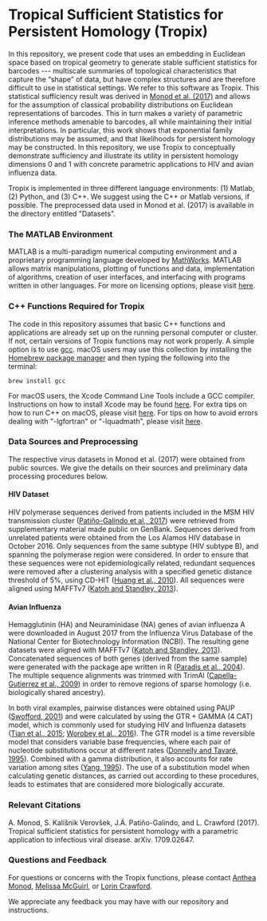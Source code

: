 # Tropical Sufficient Statistics for Persistent Homology (Tropix)
In this repository, we present code that uses an embedding in Euclidean space based on tropical geometry to generate stable sufficient statistics for barcodes --- multiscale summaries of topological characteristics that capture the “shape” of data, but have complex structures and are therefore difficult to use in statistical settings. We refer to this software as Tropix. This statistical sufficiency result was derived in [Monod et al. (2017)](https://arxiv.org/abs/1709.02647) and allows for the assumption of classical probability distributions on Euclidean representations of barcodes. This in turn makes a variety of parametric inference methods amenable to barcodes, all while maintaining their initial interpretations. In particular, this work shows that exponential family distributions may be assumed, and that likelihoods for persistent homology may be constructed. In this repository, we use Tropix to conceptually demonstrate sufficiency and illustrate its utility in persistent homology dimensions 0 and 1 with concrete parametric applications to HIV and avian influenza data.

Tropix is implemented in three different language environments: (1) Matlab, (2) Python, and (3) C++. We suggest using the C++ or Matlab versions, if possible. The preprocessed data used in Monod et al. (2017) is available in the directory entitled "Datasets".

### The MATLAB Environment
MATLAB is a multi-paradigm numerical computing environment and a proprietary programming language developed by [MathWorks](https://www.mathworks.com/index-c.html). MATLAB allows matrix manipulations, plotting of functions and data, implementation of algorithms, creation of user interfaces, and interfacing with programs written in other languages. For more on licensing options, please visit [here](https://www.mathworks.com/campaigns/products/ppc/google/matlab-toolbox-price-request.html?form_seq=reg).

### C++ Functions Required for Tropix
The code in this repository assumes that basic C++ functions and applications are already set up on the running personal computer or cluster. If not, certain versions of Tropix functions may not work properly. A simple option is to use [gcc](https://gcc.gnu.org/). macOS users may use this collection by installing the [Homebrew package manager](http://brew.sh/index.html) and then typing the following into the terminal:

    brew install gcc

For macOS users, the Xcode Command Line Tools include a GCC compiler. Instructions on how to install Xcode may be found [here](http://railsapps.github.io/xcode-command-line-tools.html). For extra tips on how to run C++ on macOS, please visit [here](http://seananderson.ca/2013/11/18/rcpp-mavericks.html). For tips on how to avoid errors dealing with "-lgfortran" or "-lquadmath", please visit [here](http://thecoatlessprofessor.com/programming/rcpp-rcpparmadillo-and-os-x-mavericks-lgfortran-and-lquadmath-error/).

### Data Sources and Preprocessing
The respective virus datasets in Monod et al. (2017) were obtained from public sources. We give the details on their sources and preliminary data processing procedures below.

#### **HIV Dataset**
HIV polymerase sequences derived from patients included in the MSM HIV transmission cluster ([Patiño-Galindo et al., 2017](http://journals.plos.org/plosone/article?id=10.1371/journal.pone.0171062)) were retrieved from supplementary material made public on GenBank. Sequences derived from unrelated patients were obtained from the Los Alamos HIV database in October 2016. Only sequences from the same subtype (HIV subtype B), and spanning the polymerase region were considered. In order to ensure that these sequences were not epidemiologically related, redundant sequences were removed after a clustering analysis with a specified genetic distance threshold of 5%, using CD-HIT ([Huang et al., 2010](https://academic.oup.com/bioinformatics/article/26/5/680/212234/CD-HIT-Suite-a-web-server-for-clustering-and)). All sequences were aligned using MAFFTv7 ([Katoh and Standley, 2013](https://academic.oup.com/mbe/article-lookup/doi/10.1093/molbev/mst010)).

#### **Avian Influenza**
Hemagglutinin (HA) and Neuraminidase (NA) genes of avian influenza A were downloaded in August 2017 from the Influenza Virus Database of the National Center for Biotechnology Information (NCBI). The resulting gene datasets were aligned with MAFFTv7 ([Katoh and Standley, 2013](https://academic.oup.com/mbe/article-lookup/doi/10.1093/molbev/mst010)). Concatenated sequences of both genes (derived from the same sample) were generated with the package ape written in R ([Paradis et al., 2004](https://academic.oup.com/bioinformatics/article/20/2/289/204981/APE-Analyses-of-Phylogenetics-and-Evolution-in-R)). The multiple sequence alignments was trimmed with TrimAl ([Capella-Gutierrez et al., 2009](https://academic.oup.com/bioinformatics/article-lookup/doi/10.1093/bioinformatics/btp348)) in order to remove regions of sparse homology (i.e. biologically shared ancestry).

In both viral examples, pairwise distances were obtained using PAUP ([Swofford, 2001](http://onlinelibrary.wiley.com/doi/10.1002/0471650129.dob0522/abstract)) and were calculated by using the GTR + GAMMA (4 CAT) model, which is commonly used for studying HIV and Influenza datasets ([Tian et al., 2015](http://www.pnas.org/content/112/1/172.abstract); [Worobey et al., 2016](https://www.nature.com/nature/journal/v539/n7627/full/nature19827.html)). The GTR model is a time reversible model that considers variable base frequencies, where each pair of nucleotide substitutions occur at different rates ([Donnelly and Tavaré, 1995](http://www.annualreviews.org/doi/abs/10.1146/annurev.ge.29.120195.002153)). Combined with a gamma distribution, it also accounts for rate variation among sites ([Yang, 1995](http://www.genetics.org/content/139/2/993)). The use of a substitution model when calculating genetic distances, as carried out according to these procedures, leads to estimates that are considered more biologically accurate.

### Relevant Citations
A. Monod, S. Kališnik Verovšek, J.Á. Patiño-Galindo, and L. Crawford (2017). Tropical sufficient statistics for persistent homology with a parametric application to infectious viral disease. arXiv. 1709.02647.

### Questions and Feedback
For questions or concerns with the Tropix functions, please contact
[Anthea Monod](mailto:antheam@tauex.tau.ac.il), [Melissa McGuirl](mailto:melissa_mcguirl@brown.edu), or [Lorin Crawford](mailto:lorin_crawford@brown.edu).

We appreciate any feedback you may have with our repository and instructions.
